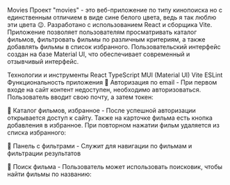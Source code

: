 Movies
Проект "movies" - это веб-приложение по типу кинопоиска но с единственным отличием в виде сине белого цвета, ведь я так люблю эти цвета 😉. Разработано с использованием React и сборщика Vite. Приложение позволяет пользователям просматривать каталог фильмов, фильтровать фильмы по различным критериям, а также добавлять фильмы в список избранного. Пользовательский интерфейс создан на базе Material UI, что обеспечивает современный и отзывчивый интерфейс.

Технологии и инструменты
React
TypeScript
MUI (Material UI)
Vite
ESLint
Функциональность приложения
📌 Авторизация по email - При первом входе на сайт контент недоступен, необходимо авторизоваться. Пользователь вводит свою почту, а затем токен:

📌 Каталог фильмов, избранное - После успешной авторизации открывается доступ к сайту. Также на карточке фильма есть кнопка добавления в избранное. При повторном нажатии фильм удаляется из списка избранного:

📌 Панель с фильтрами - Служит для навигации по фильмам и фильтрации результатов

📌 Поиск фильма - Пользователь может использовать поисковик, чтобы найти фильмы по названию:
